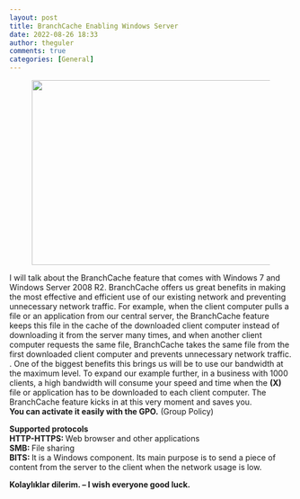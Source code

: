 ```yaml
---
layout: post
title: BranchCache Enabling Windows Server
date: 2022-08-26 18:33
author: theguler
comments: true
categories: [General]
---
```

<!-- wp:image {"id":4180,"width":584,"height":329,"sizeSlug":"large","linkDestination":"none"} -->
<figure class="wp-block-image size-large is-resized"><img src="https://theguler.wordpress.com/wp-content/uploads/2022/08/branchcache.jpg?w=1024" alt="" class="wp-image-4180" width="584" height="329" /></figure>
<!-- /wp:image -->

<!-- wp:paragraph -->
<p>I will talk about the BranchCache feature that comes with Windows 7 and Windows Server 2008 R2. BranchCache offers us great benefits in making the most effective and efficient use of our existing network and preventing unnecessary network traffic. For example, when the client computer pulls a file or an application from our central server, the BranchCache feature keeps this file in the cache of the downloaded client computer instead of downloading it from the server many times, and when another client computer requests the same file, BranchCache takes the same file from the first downloaded client computer and prevents unnecessary network traffic. . One of the biggest benefits this brings us will be to use our bandwidth at the maximum level. To expand our example further, in a business with 1000 clients, a high bandwidth will consume your speed and time when the <strong>(X) </strong>file or application has to be downloaded to each client computer. The BranchCache feature kicks in at this very moment and saves you.<br><strong>You can activate it easily with the GPO.</strong> (Group Policy)</p>
<!-- /wp:paragraph -->

<!-- wp:paragraph -->
<p><strong>Supported protocols</strong><br><strong>HTTP-HTTPS: </strong>Web browser and other applications<br><strong>SMB: </strong>File sharing<br><strong>BITS: </strong>It is a Windows component. Its main purpose is to send a piece of content from the server to the client when the network usage is low.</p>
<!-- /wp:paragraph -->

<!-- wp:paragraph -->
<p><strong>Kolaylıklar dilerim. – I wish everyone good luck.</strong></p>
<!-- /wp:paragraph -->
